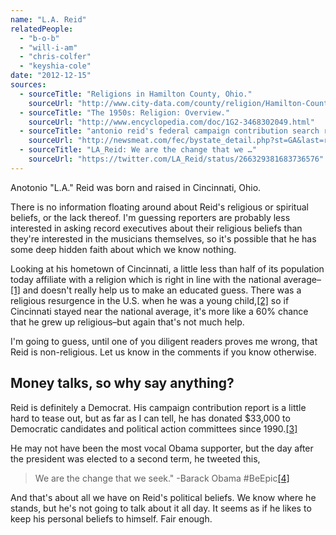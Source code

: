 ```yaml
---
name: "L.A. Reid"
relatedPeople:
  - "b-o-b"
  - "will-i-am"
  - "chris-colfer"
  - "keyshia-cole"
date: "2012-12-15"
sources:
  - sourceTitle: "Religions in Hamilton County, Ohio."
    sourceUrl: "http://www.city-data.com/county/religion/Hamilton-County-OH.html"
  - sourceTitle: "The 1950s: Religion: Overview."
    sourceUrl: "http://www.encyclopedia.com/doc/1G2-3468302049.html"
  - sourceTitle: "antonio reid's federal campaign contribution search results."
    sourceUrl: "http://newsmeat.com/fec/bystate_detail.php?st=GA&last=reid&first=antonio"
  - sourceTitle: "LA_Reid: We are the change that we …"
    sourceUrl: "https://twitter.com/LA_Reid/status/266329381683736576"
---
```


Anotonio "L.A." Reid was born and raised in Cincinnati, Ohio.

There is no information floating around about Reid's religious or spiritual beliefs, or the lack thereof. I'm guessing reporters are probably less interested in asking record executives about their religious beliefs than they're interested in the musicians themselves, so it's possible that he has some deep hidden faith about which we know nothing.

Looking at his hometown of Cincinnati, a little less than half of its population today affiliate with a religion which is right in line with the national average–<a class="source-citation" href="#http://www.city-data.com/county/religion/Hamilton-County-OH.html" title="Religions in Hamilton County, Ohio.">[1]</a> and doesn't really help us to make an educated guess. There was a religious resurgence in the U.S. when he was a young child,<a class="source-citation" href="#http://www.encyclopedia.com/doc/1G2-3468302049.html" title="The 1950s: Religion: Overview.">[2]</a> so if Cincinnati stayed near the national average, it's more like a 60% chance that he grew up religious–but again that's not much help.

I'm going to guess, until one of you diligent readers proves me wrong, that Reid is non-religious. Let us know in the comments if you know otherwise.


## Money talks, so why say anything?

Reid is definitely a Democrat. His campaign contribution report is a little hard to tease out, but as far as I can tell, he has donated $33,000 to Democratic candidates and political action committees since 1990.<a class="source-citation" href="#http://newsmeat.com/fec/bystate_detail.php?st=GA&last=reid&first=antonio" title="antonio reid&apos;s federal campaign contribution search results.">[3]</a>

He may not have been the most vocal Obama supporter, but the day after the president was elected to a second term, he tweeted this,

>We are the change that we seek." -Barack Obama #BeEpic<a class="source-citation" href="#https://twitter.com/LA_Reid/status/266329381683736576" title="LA_Reid: We are the change that we …">[4]</a>

And that's about all we have on Reid's political beliefs. We know where he stands, but he's not going to talk about it all day. It seems as if he likes to keep his personal beliefs to himself. Fair enough.